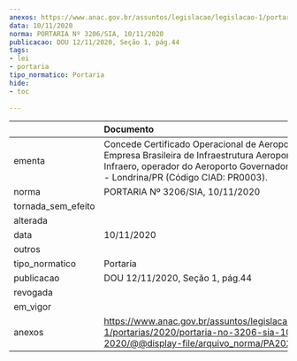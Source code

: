 ```yaml
---
anexos: https://www.anac.gov.br/assuntos/legislacao/legislacao-1/portarias/2020/portaria-no-3206-sia-10-11-2020/@@display-file/arquivo_norma/PA2020-3206.pdf
data: 10/11/2020
norma: PORTARIA Nº 3206/SIA, 10/11/2020
publicacao: DOU 12/11/2020, Seção 1, pág.44
tags:
- lei
- portaria
tipo_normatico: Portaria
hide: 
- toc 
 
---
```


|                    | Documento                                                                                                                                                                                      |
|:-------------------|:-----------------------------------------------------------------------------------------------------------------------------------------------------------------------------------------------|
| ementa             | Concede Certificado Operacional de Aeroporto à Empresa Brasileira de Infraestrutura Aeroportuária – Infraero, operador do Aeroporto Governador José Richa - Londrina/PR (Código CIAD: PR0003). |
| norma              | PORTARIA Nº 3206/SIA, 10/11/2020                                                                                                                                                               |
| tornada_sem_efeito |                                                                                                                                                                                                |
| alterada           |                                                                                                                                                                                                |
| data               | 10/11/2020                                                                                                                                                                                     |
| outros             |                                                                                                                                                                                                |
| tipo_normatico     | Portaria                                                                                                                                                                                       |
| publicacao         | DOU 12/11/2020, Seção 1, pág.44                                                                                                                                                                |
| revogada           |                                                                                                                                                                                                |
| em_vigor           |                                                                                                                                                                                                |
| anexos             | https://www.anac.gov.br/assuntos/legislacao/legislacao-1/portarias/2020/portaria-no-3206-sia-10-11-2020/@@display-file/arquivo_norma/PA2020-3206.pdf                                           |